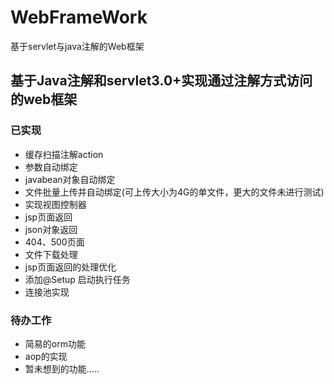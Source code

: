 # WebFrameWork
基于servlet与java注解的Web框架

## 基于Java注解和servlet3.0+实现通过注解方式访问的web框架

### 已实现
- 缓存扫描注解action
- 参数自动绑定
- javabean对象自动绑定
- 文件批量上传并自动绑定(可上传大小为4G的单文件，更大的文件未进行测试)
- 实现视图控制器
- jsp页面返回
- json对象返回
- 404、500页面
- 文件下载处理
- jsp页面返回的处理优化
- 添加@Setup 启动执行任务
- 连接池实现

### 待办工作
- 简易的orm功能
- aop的实现
- 暂未想到的功能.....
